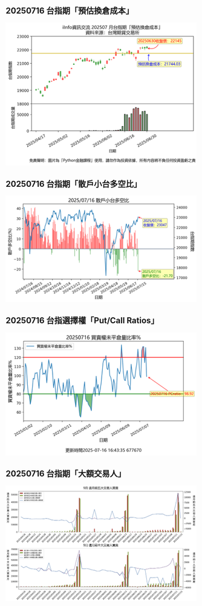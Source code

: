 ## 20250716 台指期「預估換倉成本」
![](images/txfcost.png)

## 20250716 台指期「散戶小台多空比」
![](images/bbiri.png)

## 20250716 台指選擇權「Put/Call Ratios」
![](images/pcratio.png)

## 20250716 台指期「大額交易人」
![](images/blocktrade.png)

